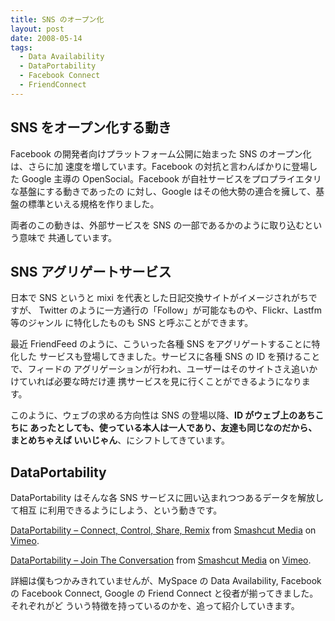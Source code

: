 ```yaml
---
title: SNS のオープン化
layout: post
date: 2008-05-14
tags:
  - Data Availability
  - DataPortability
  - Facebook Connect
  - FriendConnect
---
```


## SNS をオープン化する動き

Facebook の開発者向けプラットフォーム公開に始まった SNS のオープン化は、さらに加
速度を増しています。Facebook の対抗と言わんばかりに登場した Google 主導の
OpenSocial。Facebook が自社サービスをプロプライエタリな基盤にする動きであったの
に対し、Google はその他大勢の連合を擁して、基盤の標準といえる規格を作りました。

両者のこの動きは、外部サービスを SNS の一部であるかのように取り込むという意味で
共通しています。

## SNS アグリゲートサービス

日本で SNS というと mixi を代表とした日記交換サイトがイメージされがちですが、
Twitter のように一方通行の「Follow」が可能なものや、Flickr、Lastfm 等のジャンル
に特化したものも SNS と呼ぶことができます。

最近 FriendFeed のように、こういった各種 SNS をアグリゲートすることに特化した
サービスも登場してきました。サービスに各種 SNS の ID を預けることで、フィードの
アグリゲーションが行われ、ユーザーはそのサイトさえ追いかけていれば必要な時だけ連
携サービスを見に行くことができるようになります。

このように、ウェブの求める方向性は SNS の登場以降、**ID がウェブ上のあちこちに
あったとしても、使っている本人は一人であり、友達も同じなのだから、まとめちゃえば
いいじゃん**、にシフトしてきています。

## DataPortability

DataPortability はそんな各 SNS サービスに囲い込まれつつあるデータを解放して相互
に利用できるようにしよう、という動きです。

  
[DataPortability &#8211; Connect, Control, Share,
Remix](http://www.vimeo.com/610179?pg=embed&sec=610179) from [Smashcut
Media](http://devlog.agektmr.com/archives/6) on
[Vimeo](http://devlog.agektmr.com/archives/6).
  
[DataPortability &#8211; Join The
Conversation](http://devlog.agektmr.com/archives/6) from [Smashcut
Media](http://www.vimeo.com/smashcutmedia?pg=embed&sec=990474) on
[Vimeo](http://www.vimeo.com/smashcutmedia?pg=embed&sec=990474).

詳細は僕もつかみきれていませんが、MySpace の Data Availability, Facebook の
Facebook Connect, Google の Friend Connect と役者が揃ってきました。それぞれがど
ういう特徴を持っているのかを、追って紹介していきます。
